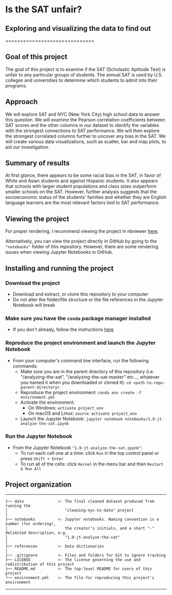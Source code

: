 # Is the SAT unfair? 

## Exploring and visualizing the data to find out
==============================  

## Goal of this project
The goal of this project is to examine if the SAT (Scholastic Aptitude Test) is unfair to any particular groups of students.  The annual SAT is used by U.S. colleges and universities to determine which students to admit into their programs.  

## Approach
We will explore SAT and NYC (New York City) high school data to answer this question.  We will examine the Pearson correlation coefficients between SAT scores and the other columns in our dataset to identify the variables with the strongest connections to SAT performance.  We will then explore the strongest correlated columns further to uncover any bias in the SAT.  We will create various data visualizations, such as scatter, bar and map plots, to aid our investigation.  

## Summary of results  
At first glance, there appears to be some racial bias in the SAT, in favor of White and Asian students and against Hispanic students.  It also appears that schools with larger student populations and class sizes outperform smaller schools on the SAT.  However, further analysis suggests that the socioeconomic status of the students' families and whether they are English language learners are the most relevant factors tied to SAT performance.  

## Viewing the project  
For proper rendering, I recommend viewing the project in nbviewer [here](https://nbviewer.jupyter.org/github/JustinToribio/analyzing-the-sat/blob/master/notebooks/1.0-jt-analyze-the-sat.ipynb).  

Alternatively, you can view the project directly in GitHub by going to the `"notebooks"` folder of this repository.  However, there are some rendering issues when viewing Jupyter Notebooks in GitHub.  

## Installing and running the project  

### Download the project  
* Download and extract, or clone this repository to your computer  
* Do not alter the folder/file structure or the file references in the Jupyter Notebook will break

### Make sure you have the `conda` package manager installed  
* If you don't already, follow the instructions [here](https://conda.io/docs/user-guide/install/index.html)

### Reproduce the project environment and launch the Jupyter Notebook
* From your computer's command line interface, run the following commands:    
    * Make sure you are in the parent directory of this repository (i.e. "/analyzing-the-sat", "/analyzing-the-sat-master" etc..., whatever you named it when you downloaded or cloned it): `cd <path-to-repo-parent-directory>`  
    * Reproduce the project environment: `conda env create -f environment.yml`  
    * Activate the environment:  
        * On Windows: `activate project_env`  
        * On macOS and Linux: `source activate project_env`  
    * Launch the Jupyter Notebook: `jupyter notebook notebooks/1.0-jt-analyze-the-sat.ipynb`

### Run the Jupyter Notebook
* From the Jupyter Notebook `"1.0-jt-analyze-the-sat.ipynb"`:  
    * To run each cell one at a time: click `Run` in the top control panel or press `Shift + Enter`
    * To run all of the cells: click `Kernel` in the menu bar and then `Restart & Run All`

## Project organization
------------

    ├── data               <- The final cleaned dataset produced from running the
    │                         "cleaning-nyc-hs-data" project      
    │
    ├── notebooks          <- Jupyter notebooks. Naming convention is a number (for ordering),
    │                         the creator's initials, and a short "-" delimited description, e.g.
    │                         "1.0-jt-analyze-the-sat"
    │
    ├── references         <- Data dictionaries
    │
    ├── .gitignore         <- Files and folders for Git to ignore tracking
    ├── LICENSE            <- The license governing the use and redistribution of this project
    ├── README.md          <- The top-level README for users of this project  
    └── environment.yml    <- The file for reproducing this project's environment


--------